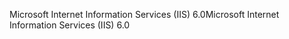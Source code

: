 <span data-ttu-id="a9898-101">Microsoft Internet Information Services (IIS) 6.0</span><span class="sxs-lookup"><span data-stu-id="a9898-101">Microsoft Internet Information Services (IIS) 6.0</span></span>